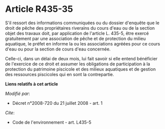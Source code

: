 # Article R435-35

S'il ressort des informations communiquées ou du dossier d'enquête que le droit de pêche des propriétaires riverains du cours
d'eau ou de la section objet des travaux doit, par application de l'article L. 435-5, être exercé gratuitement par une
association de pêche et de protection du milieu aquatique, le préfet en informe la ou les associations agréées pour ce cours
d'eau ou pour la section de cours d'eau concernée.

Celle-ci, dans un délai de deux mois, lui fait savoir si elle entend bénéficier de l'exercice de ce droit et assumer les
obligations de participation à la protection du patrimoine piscicole et des milieux aquatiques et de gestion des ressources
piscicoles qui en sont la contrepartie.

**Liens relatifs à cet article**

_Modifié par_:

  - Décret n°2008-720 du 21 juillet 2008 - art. 1

_Cite_:

  - Code de l'environnement - art. L435-5
